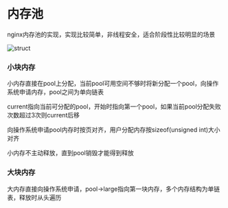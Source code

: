 # 内存池
nginx内存池的实现，实现比较简单，非线程安全，适合阶段性比较明显的场景

![struct](https://raw.githubusercontent.com/pangudashu/anywork/master/_img/memery_pool.jpg)

### 小块内存
小内存直接在pool上分配，当前pool可用空间不够时将新分配一个pool，向操作系统申请内存，pool之间为单向链表

current指向当前可分配的pool，开始时指向第一个pool，如果当前pool分配失败次数超过3次则current后移

向操作系统申请pool内存时按页对齐，用户分配内存按sizeof(unsigned int)大小对齐

小内存不主动释放，直到pool销毁才能得到释放

### 大块内存
大内存直接向操作系统申请，pool->large指向第一块内存，多个内存结构为单链表，释放时从头遍历
